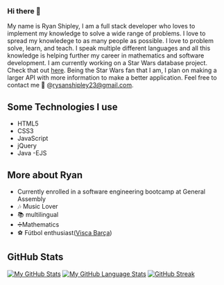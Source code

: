 ### Hi there 👋 
My name is Ryan Shipley, I am a full stack developer who loves to implement my knowledge to solve a wide range of problems. I love to spread my knowledege to as many people as possible. I love to problem solve, learn, and teach. I speak multiple different languages and all this knowledge is helping further my career in mathematics and software development. I am currently working on a Star Wars database project. Check that out [here](https://github.com/ryanshipley/The-Star-Wars-Database). Being the Star Wars fan that I am, I plan on making a larger API with more information to make a better application. Feel free to contact me :email: @[rysanshipley23@gmail.com](ryanshipley23@gmail.com).

## Some Technologies I use
- HTML5
- CSS3
- JavaScript
- jQuery
- Java
-EJS

## More about Ryan
- Currently enrolled in a software engineering bootcamp at General Assembly
- :notes: Music Lover
- :books: multilingual
- ➗Mathematics
- :soccer: F&uacute;tbol enthusiast([Visca Bar&ccedil;a](https://www.fcbarcelona.com/)) 

## GitHub Stats
[![My GitHub Stats](https://github-readme-stats.vercel.app/api/?username=ryanshipley&count_private=true&theme=tokyonight&showicons=true)]()
[![My GitHub Language Stats](https://github-readme-stats.vercel.app/api/top-langs/?username=ryanshipley&langs_count=5&theme=tokyonight)]()
[![GitHub Streak](https://github-readme-streak-stats.herokuapp.com/?user=ryanshipley&theme=dark)](https://git.io/streak-stats)


<!--
**ryanshipley/ryanshipley** is a ✨ _special_ ✨ repository because its `README.md` (this file) appears on your GitHub profile.

Here are some ideas to get you started:

- 🔭 I’m currently working on ...
- 🌱 I’m currently learning ...
- 👯 I’m looking to collaborate on ...
- 🤔 I’m looking for help with ...
- 💬 Ask me about ...
- 📫 How to reach me: ...
- 😄 Pronouns: ...
- ⚡ Fun fact: ...
-->
